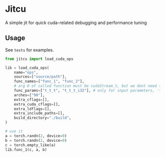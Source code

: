 # Jitcu

A simple jit for quick cuda-related debugging and performance tuning

## Usage

See ```tests``` for examples.

```python
from jitcu import load_cuda_ops

lib = load_cuda_ops(
    name="ops",
    sources=["source/path"],
    func_names=["func_1", "func_2"],
    # arg 0 of called function must be cudaStream_t, but we dont need to specify it there
    func_params=["t_t_t", "t_t_t_i32"], # only for input parameters, 't' means tensor
    arches=["90"],
    extra_cflags=[],
    extra_cuda_cflags=[],
    extra_ldflags=[],
    extra_include_paths=[],
    build_directory="./build",
)

# use it
a = torch.randn(2, device=0)
b = torch.randn(2, device=0)
c = torch.empty_like(a)
lib.func_1(c, a, b)
```
